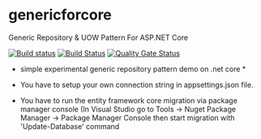 # genericforcore
Generic Repository &amp; UOW Pattern For ASP.NET Core 

[![Build status](https://ci.appveyor.com/api/projects/status/1gum36aiadit63bk/branch/master?svg=true)](https://ci.appveyor.com/project/senvardarsemih/genericforcore/branch/master)
[![Build Status](https://travis-ci.org/senvardarsemih/generic-for-core.svg?branch=master)](https://travis-ci.org/senvardarsemih/generic-for-core)
[![Quality Gate Status](https://sonarcloud.io/api/project_badges/measure?project=senvardarsemih_genericforcore&metric=alert_status)](https://sonarcloud.io/dashboard?id=senvardarsemih_genericforcore)

* simple experimental generic repository pattern demo on .net core *

* You have to setup your own connection string in appsettings.json file.
* You have to run the entity framework core migration via package manager console (In Visual Studio go to Tools -> Nuget Package Manager -> Package Manager Console then start migration with 'Update-Database' command
